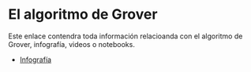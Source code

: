 # El algoritmo de Grover
Este enlace contendra toda información relacioanda con el algoritmo de Grover, infografía, videos o notebooks.

<ul>
  <li>
    <a href="grover.pdf" target="_blank"> Infografía </a>
  </li>
</ul>
